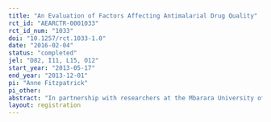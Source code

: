 ```yaml
---
title: "An Evaluation of Factors Affecting Antimalarial Drug Quality"
rct_id: "AEARCTR-0001033"
rct_id_num: "1033"
doi: "10.1257/rct.1033-1.0"
date: "2016-02-04"
status: "completed"
jel: "D82, I11, L15, O12"
start_year: "2013-05-17"
end_year: "2013-12-01"
pi: "Anne Fitzpatrick"
pi_other:
abstract: "In partnership with researchers at the Mbarara University of Science and Technology, I conduct an audit study to test whether improved customer information about healthcare purchases lowers prices or changes quality. I send pairs of mystery shoppers to private sector drug outlets in Uganda to purchase antimalarial drugs according to randomized scripts. The scripts experimentally vary information about the patient's diagnosis (malaria) and/or about appropriate treatment (artemether-lumefantrine). All purchases are tested using spectrometer to determine whether they are substandard. That data are linked with additional survey data of vendors and real customers. "
layout: registration
---
```


